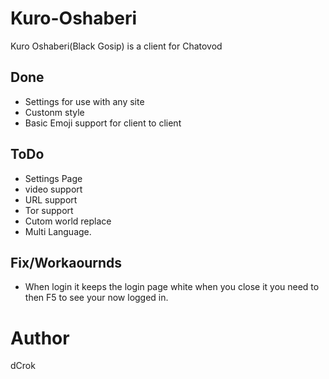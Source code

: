# Kuro-Oshaberi
Kuro Oshaberi(Black Gosip) is a client for Chatovod

## Done
 - Settings for use with any site
 - Custonm style
 - Basic Emoji support for client to client

## ToDo
 - Settings Page
 - video support
 - URL support
 - Tor support
 - Cutom world replace
 - Multi Language.

## Fix/Workaournds
 - When login it keeps the login page white when you close it you need to then F5 to see your now logged in.

# Author
dCrok
